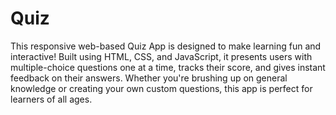 # Quiz
 This responsive web-based Quiz App is designed to make learning fun and interactive! Built using HTML, CSS, and JavaScript, it presents users with multiple-choice questions one at a time, tracks their score, and gives instant feedback on their answers. Whether you're brushing up on general knowledge or creating your own custom questions, this app is perfect for learners of all ages.
